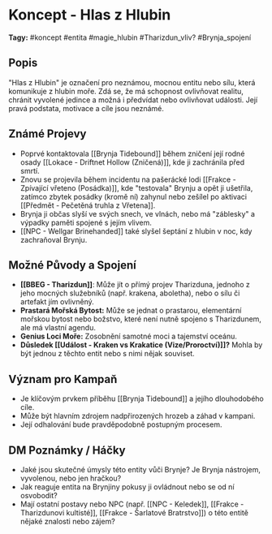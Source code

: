 # Koncept - Hlas z Hlubin

**Tagy:** #koncept #entita #magie_hlubin #Tharizdun_vliv? #Brynja_spojení

## Popis
"Hlas z Hlubin" je označení pro neznámou, mocnou entitu nebo sílu, která komunikuje z hlubin moře. Zdá se, že má schopnost ovlivňovat realitu, chránit vyvolené jedince a možná i předvídat nebo ovlivňovat události. Její pravá podstata, motivace a cíle jsou neznámé.

## Známé Projevy
*   Poprvé kontaktovala [[Brynja Tidebound]] během zničení její rodné osady [[Lokace - Driftnet Hollow (Zničená)]], kde ji zachránila před smrtí.
*   Znovu se projevila během incidentu na pašerácké lodi [[Frakce - Zpívající vřeteno (Posádka)]], kde "testovala" Brynju a opět ji ušetřila, zatímco zbytek posádky (kromě ní) zahynul nebo zešílel po aktivaci [[Předmět - Pečetěná truhla z Vřetena]].
*   Brynja ji občas slyší ve svých snech, ve vlnách, nebo má "záblesky" a výpadky paměti spojené s jejím vlivem.
*   [[NPC - Wellgar Brinehanded]] také slyšel šeptání z hlubin v noc, kdy zachraňoval Brynju.

## Možné Původy a Spojení
*   **[[BBEG - Tharizdun]]**: Může jít o přímý projev Tharizduna, jednoho z jeho mocných služebníků (např. krakena, aboletha), nebo o sílu či artefakt jím ovlivněný.
*   **Prastará Mořská Bytost:** Může se jednat o prastarou, elementární mořskou bytost nebo božstvo, které není nutně spojeno s Tharizdunem, ale má vlastní agendu.
*   **Genius Loci Moře:** Zosobnění samotné moci a tajemství oceánu.
*   **Důsledek [[Událost - Kraken vs Krakatice (Vize/Proroctví)]]?** Mohla by být jednou z těchto entit nebo s nimi nějak souviset.

## Význam pro Kampaň
*   Je klíčovým prvkem příběhu [[Brynja Tidebound]] a jejího dlouhodobého cíle.
*   Může být hlavním zdrojem nadpřirozených hrozeb a záhad v kampani.
*   Její odhalování bude pravděpodobně postupným procesem.

## DM Poznámky / Háčky
*   Jaké jsou skutečné úmysly této entity vůči Brynje? Je Brynja nástrojem, vyvolenou, nebo jen hračkou?
*   Jak reaguje entita na Brynjiny pokusy ji ovládnout nebo se od ní osvobodit?
*   Mají ostatní postavy nebo NPC (např. [[NPC - Keledek]], [[Frakce - Tharizdunovi kultisté]], [[Frakce - Šarlatové Bratrstvo]]) o této entitě nějaké znalosti nebo zájem?